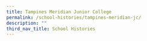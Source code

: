 ```yaml
---
title: Tampines Meridian Junior College
permalink: /school-histories/tampines-meridian-jc/
description: ""
third_nav_title: School Histories
---
```


